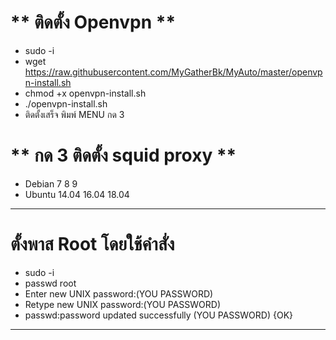 # ** ติดตั้ง Openvpn  ** <br>
- sudo -i
- wget https://raw.githubusercontent.com/MyGatherBk/MyAuto/master/openvpn-install.sh
- chmod +x openvpn-install.sh
- ./openvpn-install.sh
- ติดตั้งเสร็จ พิมพ์ MENU  กด 3

# **  กด 3 ติดตั้ง squid proxy  ** <br>
- Debian 7 8 9
- Ubuntu 14.04 16.04 18.04
____________________________________________________________________________________________________
# **ตั้งพาส Root โดยใช้คำสั่ง** <br>
- sudo -i <br>
- passwd root<br>
- Enter new UNIX password:(YOU PASSWORD)<br>
- Retype new UNIX password:(YOU PASSWORD)<br>
- passwd:password updated successfully (YOU PASSWORD) {OK}<br>
____________________________________________________________________________________________________



